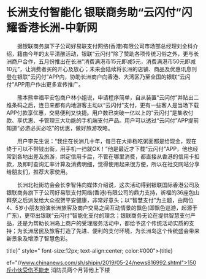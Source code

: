 # 长洲支付智能化 银联商务助“云闪付”闪耀香港长洲-中新网

　　据银联商务旗下子公司好易联支付网络(香港)有限公司市场部总经理刘全科介绍，籍由今年的太平清醮活动，银联“云闪付”除了赞助各项传统习俗之外，更与长洲商户合作，五月份推出在长洲“消费满港币15元即减5元，消费满港币50元即减10元”，让消费者买的开心及放心；未来会陆续将长洲的店铺、商品及优惠讯息刊登在银联“云闪付”APP内，协助长洲商户向香港、大湾区乃至全国的银联“云闪付”APP用户作出更多宣传推广。

　　熊本熊幸福平安包商户林小姐说，申请程序简单，自从装置“云闪付”并贴出二维条码之后，连日来都有内地游客主动以“云闪付”支付，更有一些客人是当场下载APP付款享优惠，交易便利又快捷。用户数已突破一亿以上的“云闪付”是集收付款、享优惠、卡管理三大功能的手机端支付产品。用户可以透过“云闪付”APP提前知道“必游必买必吃”的优惠，做好旅游攻略。

　　用户李先生说：“我住在长洲几十年，每日在大排档吃粥面都是给现金，现在终于可以不带钱出街，用手机一扫就OK！”他是最近才下载“云闪付”APP，他也经常到各地出差及旅游，绑定信用卡后，不管在哪里消费，都直接从香港的信用卡扣款，及即时查询汇率计算及消费明细，觉得使用起来很方便，所以在社交网站分享给朋友们，推荐大家使用。

　　长洲北社街坊会会长李智伟向媒体介绍说，这次活动得到银联国际香港公司及银联商务旗下子公司好易联支付网络(香港)有限公司的鼎力支持，祈福的36座包山拜祭之后派发给大众祝贺平安健康，非常好意头；以“智慧支付”为主题，由两位4、5岁小朋友扮演长洲旅客及商户交易之间互动情景的飘色(即飘色巡游，起源于广东)，更带出银联“云闪付”智能化支付的理念；银联商务无论在提供智慧支付产品，还是为帮助长洲岛上商户的受理服务活动中，都给予这个传统活动实质的支持；为长洲居民及旅客打造了先进、便利的支付环境，为长洲岛这个传统盛会带来新景象及增添了智慧色彩。

title}" style=" font-size:12px; text-align:center; color:#000">{title}

ef="//www.chinanews.com/sh/shipin/2019/05-24/news816992.shtml">150斤小伙受伤不能走 消防员两个月背他上下楼
